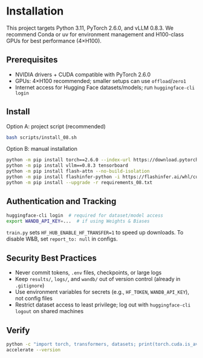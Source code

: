 
# Installation

This project targets Python 3.11, PyTorch 2.6.0, and vLLM 0.8.3. We recommend Conda or uv for environment management and H100-class GPUs for best performance (4×H100).

## Prerequisites

- NVIDIA drivers + CUDA compatible with PyTorch 2.6.0
- GPUs: 4×H100 recommended; smaller setups can use `offload`/`zero1`
- Internet access for Hugging Face datasets/models; run `huggingface-cli login`

## Install

Option A: project script (recommended)

```bash
bash scripts/install_08.sh
```

Option B: manual installation

```bash
python -m pip install torch==2.6.0 --index-url https://download.pytorch.org/whl/cu124
python -m pip install vllm==0.8.3 tensorboard
python -m pip install flash-attn --no-build-isolation
python -m pip install flashinfer-python -i https://flashinfer.ai/whl/cu124/torch2.6/
python -m pip install --upgrade -r requirements_08.txt
```

## Authentication and Tracking

```bash
huggingface-cli login  # required for dataset/model access
export WANDB_API_KEY=...  # if using Weights & Biases
```

`train.py` sets `HF_HUB_ENABLE_HF_TRANSFER=1` to speed up downloads. To disable W&B, set `report_to: null` in configs.

## Security Best Practices

- Never commit tokens, `.env` files, checkpoints, or large logs
- Keep `results/`, `logs/`, and `wandb/` out of version control (already in `.gitignore`)
- Use environment variables for secrets (e.g., `HF_TOKEN`, `WANDB_API_KEY`), not config files
- Restrict dataset access to least privilege; log out with `huggingface-cli logout` on shared machines

## Verify

```bash
python -c "import torch, transformers, datasets; print(torch.cuda.is_available())"
accelerate --version
```
